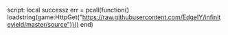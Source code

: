 script: local successz err = pcall(function()
        loadstring(game:HttpGet("https://raw.githubusercontent.com/EdgeIY/infiniteyield/master/source"))()
end)
